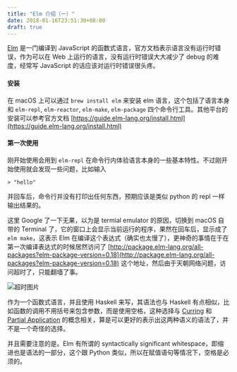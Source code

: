 ```yaml
---
title: "Elm 介绍（一）"
date: 2018-01-16T23:51:30+08:00
draft: true
---
```


[Elm](https://elm-lang.org) 是一门编译到 JavaScript 的函数式语言，官方文档表示语言没有运行时错误，作为可以在 Web 上运行的语言，没有运行时错误大大减少了 debug 的难度，经常写 JavaScript 的话应该对运行时错误很头疼。


#### 安装

在 macOS 上可以通过 `brew install elm` 来安装 elm 语言，这个包括了语言本身和 `elm-repl`, `elm-reactor`, `elm-make`, `elm-package` 四个命令行工具。其他平台的安装可以参考官方文档 [https://guide.elm-lang.org/install.html](https://guide.elm-lang.org/install.html)

#### 第一次使用

刚开始使用会用到 `elm-repl` 在命令行内体验语言本身的一些基本特性。不过刚开始使用就会发现一些问题，比如输入

```
> "hello"
```

并回车后，命令行并没有打印出任何东西，预期应该是类似 python 的 repl 一样输出结果的。

这里 Google 了一下无果，以为是 termial emulator 的原因，切换到 macOS 自带的 Terminal 了，它的窗口上会显示当前运行的程序，果然在回车后，显示成了 `elm make`，这表示 Elm 在编译这个表达式（确实也太慢了），更神奇的事情在于在第一次编译表达式的时候居然访问了 [http://package.elm-lang.org/all-packages?elm-package-version=0.18](http://package.elm-lang.org/all-packages?elm-package-version=0.18) 这个地址，然后由于天朝网络问题，访问超时了，只能翻墙了事。

![超时图片](/images/timeout.png)

作为一个函数式语言，并且使用 Haskell 来写，其语法也与 Haskell 有点相似，比如函数的调用不用括号来包含参数，而是使用空格，这种选择与 [Curring](https://en.wikipedia.org/wiki/Currying) 和 [Partial Application](https://en.wikipedia.org/wiki/Partial_application) 的概念相关，算是可以更好的表示出这两种语义的语法了，并不是一个奇怪的选择。

并且需要注意的是。Elm 有所谓的 syntactically significant whitespace，即缩进也是语法的一部分，这个跟 Python 类似，所以在赋值语句等情况下，空格是必须的。